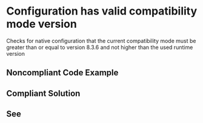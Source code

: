 # Configuration has valid compatibility mode version

Checks for native configuration that the current compatibility mode must be greater than or equal
to version 8.3.6 and not higher than the used runtime version

## Noncompliant Code Example

## Compliant Solution

## See
